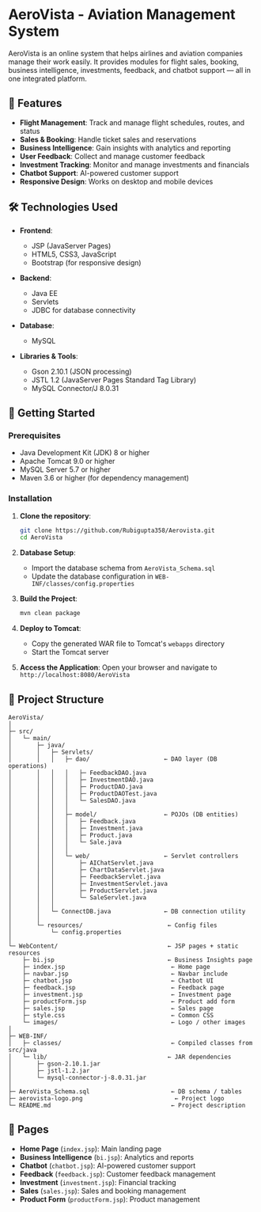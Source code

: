 # AeroVista - Aviation Management System

AeroVista is an online system that helps airlines and aviation companies manage their work easily.
It provides modules for flight sales, booking, business intelligence, investments, feedback, and chatbot support — all in one integrated platform.

## 🌟 Features

- **Flight Management**: Track and manage flight schedules, routes, and status
- **Sales & Booking**: Handle ticket sales and reservations
- **Business Intelligence**: Gain insights with analytics and reporting
- **User Feedback**: Collect and manage customer feedback
- **Investment Tracking**: Monitor and manage investments and financials
- **Chatbot Support**: AI-powered customer support
- **Responsive Design**: Works on desktop and mobile devices

## 🛠️ Technologies Used

- **Frontend**:
  - JSP (JavaServer Pages)
  - HTML5, CSS3, JavaScript
  - Bootstrap (for responsive design)
  
- **Backend**:
  - Java EE
  - Servlets
  - JDBC for database connectivity
  
- **Database**:
  - MySQL
  
- **Libraries & Tools**:
  - Gson 2.10.1 (JSON processing)
  - JSTL 1.2 (JavaServer Pages Standard Tag Library)
  - MySQL Connector/J 8.0.31

## 🚀 Getting Started

### Prerequisites

- Java Development Kit (JDK) 8 or higher
- Apache Tomcat 9.0 or higher
- MySQL Server 5.7 or higher
- Maven 3.6 or higher (for dependency management)

### Installation

1. **Clone the repository**:
   ```bash
   git clone https://github.com/Rubigupta358/Aerovista.git
   cd AeroVista
   ```

2. **Database Setup**:
   - Import the database schema from `AeroVista_Schema.sql`
   - Update the database configuration in `WEB-INF/classes/config.properties`

3. **Build the Project**:
   ```bash
   mvn clean package
   ```
   
4. **Deploy to Tomcat**:
   - Copy the generated WAR file to Tomcat's `webapps` directory
   - Start the Tomcat server

5. **Access the Application**:
   Open your browser and navigate to `http://localhost:8080/AeroVista`

## 📂 Project Structure

```
AeroVista/
│
├─ src/
│   └─ main/
│       ├─ java/
│       │   ├─ Servlets/
│       │   │   ├─ dao/                     ← DAO layer (DB operations)
│       │   │   │   ├─ FeedbackDAO.java
│       │   │   │   ├─ InvestmentDAO.java
│       │   │   │   ├─ ProductDAO.java
│       │   │   │   ├─ ProductDAOTest.java
│       │   │   │   └─ SalesDAO.java
│       │   │   │
│       │   │   ├─ model/                   ← POJOs (DB entities)
│       │   │   │   ├─ Feedback.java
│       │   │   │   ├─ Investment.java
│       │   │   │   ├─ Product.java
│       │   │   │   └─ Sale.java
│       │   │   │
│       │   │   └─ web/                     ← Servlet controllers
│       │   │       ├─ AIChatServlet.java
│       │   │       ├─ ChartDataServlet.java
│       │   │       ├─ FeedbackServlet.java
│       │   │       ├─ InvestmentServlet.java
│       │   │       ├─ ProductServlet.java
│       │   │       └─ SaleServlet.java
│       │   │
│       │   └─ ConnectDB.java               ← DB connection utility
│       │
│       └─ resources/                        ← Config files
│           └─ config.properties
│
└─ WebContent/                               ← JSP pages + static resources
    ├─ bi.jsp                                ← Business Insights page
    ├─ index.jsp                              ← Home page
    ├─ navbar.jsp                             ← Navbar include
    ├─ chatbot.jsp                            ← Chatbot UI
    ├─ feedback.jsp                           ← Feedback page
    ├─ investment.jsp                         ← Investment page
    ├─ productForm.jsp                        ← Product add form
    ├─ sales.jsp                              ← Sales page
    ├─ style.css                              ← Common CSS
    └─ images/                                ← Logo / other images
│
├─ WEB-INF/
│   ├─ classes/                               ← Compiled classes from src/java
│   └─ lib/                                  ← JAR dependencies
│       ├─ gson-2.10.1.jar
│       ├─ jstl-1.2.jar
│       └─ mysql-connector-j-8.0.31.jar
│
├─ AeroVista_Schema.sql                       ← DB schema / tables
├─ aerovista-logo.png                          ← Project logo
└─ README.md                                  ← Project description

```

## 📝 Pages

- **Home Page** (`index.jsp`): Main landing page
- **Business Intelligence** (`bi.jsp`): Analytics and reports
- **Chatbot** (`chatbot.jsp`): AI-powered customer support
- **Feedback** (`feedback.jsp`): Customer feedback management
- **Investment** (`investment.jsp`): Financial tracking
- **Sales** (`sales.jsp`): Sales and booking management
- **Product Form** (`productForm.jsp`): Product management

 
 

 

          
